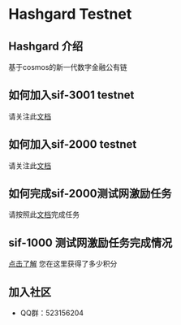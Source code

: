 # Hashgard Testnet
## Hashgard 介绍
基于cosmos的新一代数字金融公有链

## 如何加入sif-3001 testnet

请关注此[文档](https://github.com/hashgard/testnets/tree/master/docs_CN)


## 如何加入sif-2000 testnet
请关注此[文档](https://github.com/hashgard/testnets/tree/master/docs_CN)

## 如何完成sif-2000测试网激励任务

请按照此[文档](https://github.com/hashgard/testnets/tree/master/sif/sif-2000)完成任务

## sif-1000 测试网激励任务完成情况
[点击了解](https://github.com/hashgard/testnets/issues/2) 您在这里获得了多少积分

## 加入社区
- QQ群：523156204
